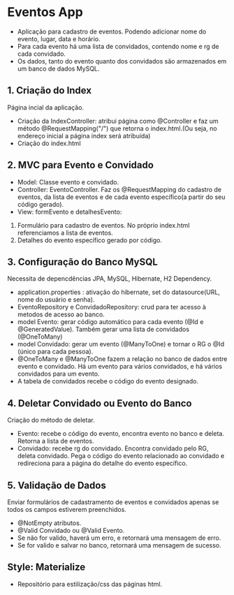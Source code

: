 # Eventos App
* Aplicação para cadastro de eventos. Podendo adicionar nome do evento, lugar, data e horário.
* Para cada evento há uma lista de convidados, contendo nome e rg de cada convidado.
* Os dados, tanto do evento quanto dos convidados são armazenados em um banco de dados MySQL.

## 1. Criação do Index
Página incial da aplicação.
* Criação da IndexController: atribui página como @Controller e faz um método @RequestMapping("/") que retorna o index.html.(Ou seja, no endereço inicial a página index será atribuída)
* Criação do index.html

## 2. MVC para Evento e Convidado
* Model: Classe evento e convidado.
* Controller: EventoController. Faz os @RequestMapping do cadastro de eventos, da lista de eventos e de cada evento específico(a partir do seu código gerado).
* View: formEvento e detalhesEvento:
1) Formulário para cadastro de eventos. No próprio index.html referenciamos a lista de eventos.
2) Detalhes do evento específico gerado por código.

## 3. Configuração do Banco MySQL
Necessita de depencdências JPA, MySQL, Hibernate, H2 Dependency.
* application.properties : ativação do hibernate, set do datasource(URL, nome do usuário e senha).
* EventoRepository e ConvidadoRepository: crud para ter acesso à metodos de acesso ao banco.
* model Evento: gerar código automático para cada evento (@Id e @GeneratedValue). Também gerar uma lista de convidados (@OneToMany)
* model Convidado: gerar um evento (@ManyToOne) e tornar o RG o @Id (único para cada pessoa).
* @OneToMany e @ManyToOne fazem a relação no banco de dados entre evento e convidado. Há um evento para vários convidados, e há vários convidados para um evento.
* A tabela de convidados recebe o código do evento designado. 

## 4. Deletar Convidado ou Evento do Banco
Criação do método de deletar.
* Evento: recebe o código do evento, encontra evento no banco e deleta. Retorna a lista de eventos.
* Convidado: recebe rg do convidado. Encontra convidado pelo RG, deleta convidado. Pega o código do evento relacionado ao convidado e redireciona para a página do detalhe do evento específico.

## 5. Validação de Dados
Enviar formulários de cadastramento de eventos e convidados apenas se todos os campos estiverem preenchidos.
* @NotEmpty atributos.
* @Valid Convidado ou @Valid Evento.
* Se não for valido, haverá um erro, e retornará uma mensagem de erro.
* Se for valido e salvar no banco, retornará uma mensagem de sucesso.
## Style: Materialize
* Repositório para estilização/css das páginas html.

